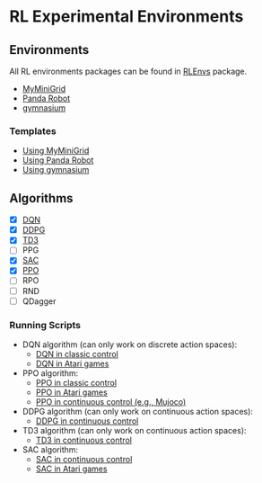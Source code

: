 # RL Experimental Environments

## Environments

All RL environments packages can be found in [RLEnvs](./RLEnvs/) package.

- [MyMiniGrid](./RLEnvs/MyMiniGrid)
- [Panda Robot](./RLEnvs/MyPandaRobot)
- [gymnasium](./RLEnvs/gymnasium)

### Templates

- [Using MyMiniGrid](./EnvsTemplates/MyMiniGrid.py)
- [Using Panda Robot](./EnvsTemplates/MyPandaRobot.py)
- [Using gymnasium](./EnvsTemplates/gymnasium-basic.py)

## Algorithms

- [x] [DQN](./RLAlgos/DQN.py)
- [x] [DDPG](./RLAlgos/DDPG.py)
- [x] [TD3](./RLAlgos/TD3.py)
- [ ] PPG
- [x] [SAC](./RLAlgos/SAC.py)
- [x] [PPO](./RLAlgos/PPO.py)
- [ ] RPO
- [ ] RND
- [ ] QDagger

### Running Scripts

- DQN algorithm (can only work on discrete action spaces):
    * [DQN in classic control](./run-scripts/dqn.py)
    * [DQN in Atari games](./run-scripts/dqn-atari.py)
- PPO algorithm:
    * [PPO in classic control](./run-scripts/ppo.py)
    * [PPO in Atari games](./run-scripts/ppo-atari.py)
    * [PPO in continuous control (e.g., Mujoco)](./run-scripts/ppo-continuous.py)
- DDPG algorithm (can only work on continuous action spaces):
    * [DDPG in continuous control](./run-scripts/ddpg.py)
- TD3 algorithm (can only work on continuous action spaces):
    * [TD3 in continuous control](./run-scripts/td3.py)
- SAC algorithm:
    * [SAC in continuous control](./run-scripts/sac.py)
    * [SAC in Atari games](./run-scripts/sac-atari.py)